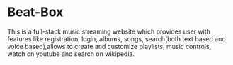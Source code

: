 # Beat-Box
This is a full-stack music streaming website which provides user with features like registration, login, albums, songs, search(both text based and voice based),allows to create and customize playlists, music controls, watch on youtube and search on wikipedia.
